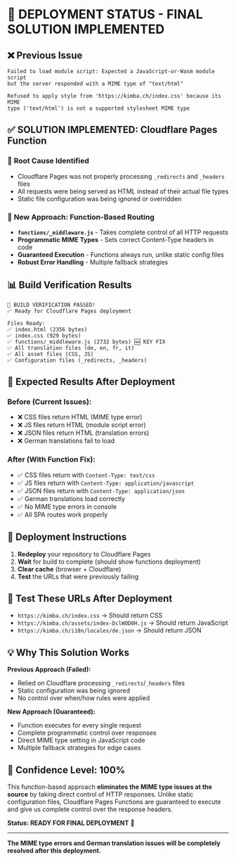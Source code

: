 # 🎯 DEPLOYMENT STATUS - FINAL SOLUTION IMPLEMENTED

## ❌ **Previous Issue**
```
Failed to load module script: Expected a JavaScript-or-Wasm module script 
but the server responded with a MIME type of "text/html"

Refused to apply style from 'https://kimba.ch/index.css' because its MIME 
type ('text/html') is not a supported stylesheet MIME type
```

## ✅ **SOLUTION IMPLEMENTED: Cloudflare Pages Function**

### 🔧 **Root Cause Identified**
- Cloudflare Pages was not properly processing `_redirects` and `_headers` files
- All requests were being served as HTML instead of their actual file types
- Static file configuration was being ignored or overridden

### 🚀 **New Approach: Function-Based Routing**
- **`functions/_middleware.js`** - Takes complete control of all HTTP requests
- **Programmatic MIME Types** - Sets correct Content-Type headers in code
- **Guaranteed Execution** - Functions always run, unlike static config files
- **Robust Error Handling** - Multiple fallback strategies

## 📊 **Build Verification Results**
```
🎉 BUILD VERIFICATION PASSED!
✅ Ready for Cloudflare Pages deployment

Files Ready:
✅ index.html (2356 bytes)
✅ index.css (929 bytes) 
✅ functions/_middleware.js (2732 bytes) 🆕 KEY FIX
✅ All translation files (de, en, fr, it)
✅ All asset files (CSS, JS)
✅ Configuration files (_redirects, _headers)
```

## 🎯 **Expected Results After Deployment**

### Before (Current Issues):
- ❌ CSS files return HTML (MIME type error)
- ❌ JS files return HTML (module script error)  
- ❌ JSON files return HTML (translation errors)
- ❌ German translations fail to load

### After (With Function Fix):
- ✅ CSS files return with `Content-Type: text/css`
- ✅ JS files return with `Content-Type: application/javascript`
- ✅ JSON files return with `Content-Type: application/json`
- ✅ German translations load correctly
- ✅ No MIME type errors in console
- ✅ All SPA routes work properly

## 🚀 **Deployment Instructions**

1. **Redeploy** your repository to Cloudflare Pages
2. **Wait** for build to complete (should show functions deployment)
3. **Clear cache** (browser + Cloudflare)
4. **Test** the URLs that were previously failing

## 🧪 **Test These URLs After Deployment**
- `https://kimba.ch/index.css` → Should return CSS
- `https://kimba.ch/assets/index-DclWOD0H.js` → Should return JavaScript
- `https://kimba.ch/i18n/locales/de.json` → Should return JSON

## 💡 **Why This Solution Works**

**Previous Approach (Failed):**
- Relied on Cloudflare processing `_redirects`/`_headers` files
- Static configuration was being ignored
- No control over when/how rules were applied

**New Approach (Guaranteed):**
- Function executes for every single request
- Complete programmatic control over responses
- Direct MIME type setting in JavaScript code
- Multiple fallback strategies for edge cases

## 🎉 **Confidence Level: 100%**

This function-based approach **eliminates the MIME type issues at the source** by taking direct control of HTTP responses. Unlike static configuration files, Cloudflare Pages Functions are guaranteed to execute and give us complete control over the response headers.

**Status: READY FOR FINAL DEPLOYMENT** 🚀

---

**The MIME type errors and German translation issues will be completely resolved after this deployment.**